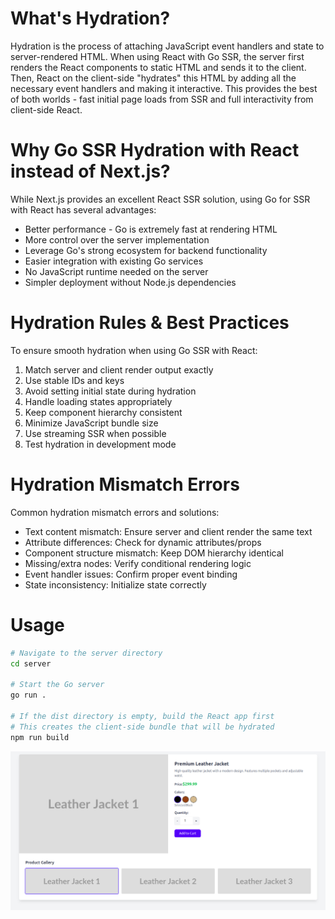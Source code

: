 # What's Hydration?

Hydration is the process of attaching JavaScript event handlers and state to server-rendered HTML. When using React with Go SSR, the server first renders the React components to static HTML and sends it to the client. Then, React on the client-side "hydrates" this HTML by adding all the necessary event handlers and making it interactive. This provides the best of both worlds - fast initial page loads from SSR and full interactivity from client-side React.

# Why Go SSR Hydration with React instead of Next.js?

While Next.js provides an excellent React SSR solution, using Go for SSR with React has several advantages:

- Better performance - Go is extremely fast at rendering HTML
- More control over the server implementation
- Leverage Go's strong ecosystem for backend functionality
- Easier integration with existing Go services
- No JavaScript runtime needed on the server
- Simpler deployment without Node.js dependencies

# Hydration Rules & Best Practices

To ensure smooth hydration when using Go SSR with React:

1. Match server and client render output exactly
2. Use stable IDs and keys
3. Avoid setting initial state during hydration
4. Handle loading states appropriately
5. Keep component hierarchy consistent
6. Minimize JavaScript bundle size
7. Use streaming SSR when possible
8. Test hydration in development mode

# Hydration Mismatch Errors

Common hydration mismatch errors and solutions:

- Text content mismatch: Ensure server and client render the same text
- Attribute differences: Check for dynamic attributes/props
- Component structure mismatch: Keep DOM hierarchy identical
- Missing/extra nodes: Verify conditional rendering logic
- Event handler issues: Confirm proper event binding
- State inconsistency: Initialize state correctly

# Usage 
```bash
# Navigate to the server directory
cd server

# Start the Go server
go run .

# If the dist directory is empty, build the React app first
# This creates the client-side bundle that will be hydrated
npm run build
```

<p align="center">
  <img src="./hydration-ui.png" alt="Hydration UI">
</p>
